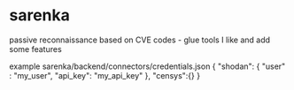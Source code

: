 # sarenka
passive reconnaissance based on CVE codes - glue tools I like and add some features 

example sarenka/backend/connectors/credentials.json
{
    "shodan": {
        "user" : "my_user",
        "api_key": "my_api_key"
    },
    "censys":{}
}